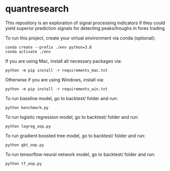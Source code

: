 # quantresearch

This repository is an exploration of signal processing indicators if they could yield superior prediction signals for detecting peaks/troughs in forex trading

To run this project, create your virtual environment via conda (optional):
```
conda create --prefix ./env python=3.8
conda activate ./env
```

If you are using Mac, install all necessary packages via:
```
python -m pip install -r requirements_mac.txt
```

Otherwise if you are using Windows, install via:
```
python -m pip install -r requirements_win.txt
```

To run baseline model, go to backtest/ folder and run:
```
python benchmark.py
```

To run logistic regression model, go to backtest/ folder and run:
```
python logreg_oop.py
```

To run gradient boosted tree model, go to backtest/ folder and run:
```
python gbt_oop.py
```

To run tensorflow neural network model, go to backtest/ folder and run:
```
python tf_oop.py
```
